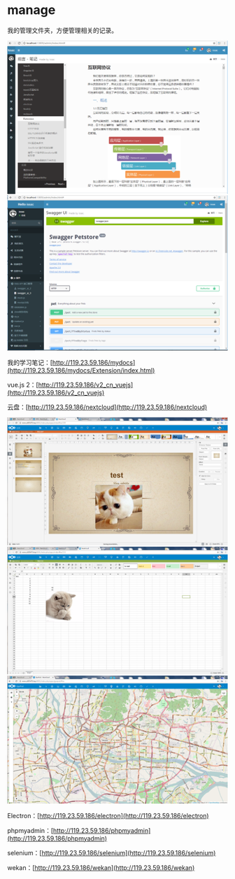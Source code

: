 # manage

我的管理文件夹，方便管理相关的记录。

<img src="images\img1.png">

<img src="images\img2.png">

我的学习笔记：[http://119.23.59.186/mydocs](http://119.23.59.186/mydocs/Extension/index.html)

vue.js 2：[http://119.23.59.186/v2_cn_vuejs](http://119.23.59.186/v2_cn_vuejs)

云盘：[http://119.23.59.186/nextcloud](http://119.23.59.186/nextcloud)

<img src="images\next9.png">

<img src="images\next11.png">

<img src="images\next13.png">

Electron：[http://119.23.59.186/electron](http://119.23.59.186/electron)

phpmyadmin：[http://119.23.59.186/phpmyadmin](http://119.23.59.186/phpmyadmin)

selenium：[http://119.23.59.186/selenium](http://119.23.59.186/selenium)

wekan：[http://119.23.59.186/wekan](http://119.23.59.186/wekan)

